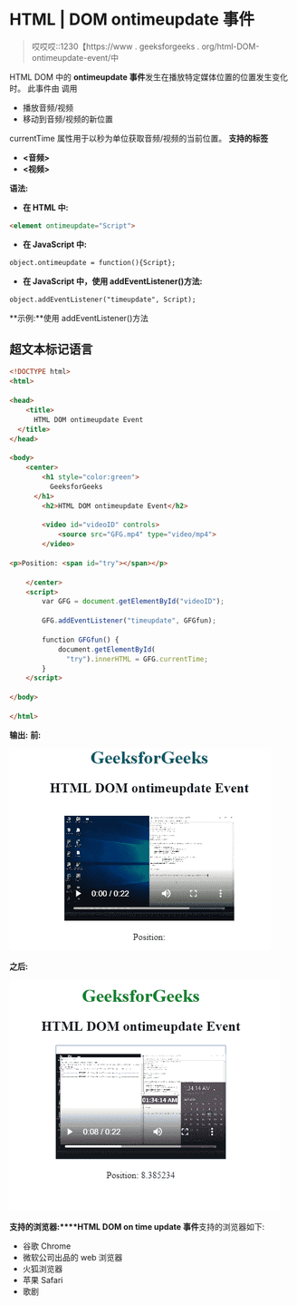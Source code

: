# HTML | DOM ontimeupdate 事件

> 哎哎哎::1230【https://www . geeksforgeeks . org/html-DOM-ontimeupdate-event/中

HTML DOM 中的 **ontimeupdate 事件**发生在播放特定媒体位置的位置发生变化时。
此事件由
调用

*   播放音频/视频
*   移动到音频/视频的新位置

currentTime 属性用于以秒为单位获取音频/视频的当前位置。
**支持的标签**

*   **<音频>**
*   **<视频>**

**语法:**

*   **在 HTML 中:**

```html
<element ontimeupdate="Script">
```

*   **在 JavaScript 中:**

```html
object.ontimeupdate = function(){Script};
```

*   **在 JavaScript 中，使用 addEventListener()方法:**

```html
object.addEventListener("timeupdate", Script);
```

**示例:**使用 addEventListener()方法

## 超文本标记语言

```html
<!DOCTYPE html>
<html>

<head>
    <title>
      HTML DOM ontimeupdate Event
  </title>
</head>

<body>
    <center>
        <h1 style="color:green">
          GeeksforGeeks
      </h1>
        <h2>HTML DOM ontimeupdate Event</h2>

        <video id="videoID" controls>
            <source src="GFG.mp4" type="video/mp4">
        </video>

<p>Position: <span id="try"></span></p>

    </center>
    <script>
        var GFG = document.getElementById("videoID");

        GFG.addEventListener("timeupdate", GFGfun);

        function GFGfun() {
            document.getElementById(
              "try").innerHTML = GFG.currentTime;
        }
    </script>

</body>

</html>
```

**输出:**
**前:**

![](img/fede78829791da2b8520d17aa665a5e8.png)

**之后:**

![](img/ac27479cda4039689f884c53186bd4b1.png)

**支持的浏览器:****HTML DOM on time update 事件**支持的浏览器如下:

*   谷歌 Chrome
*   微软公司出品的 web 浏览器
*   火狐浏览器
*   苹果 Safari
*   歌剧